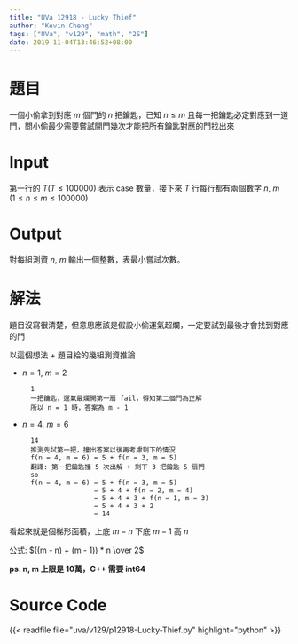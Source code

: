 ```yaml
---
title: "UVa 12918 - Lucky Thief"
author: "Kevin Cheng"
tags: ["UVa", "v129", "math", "2S"]
date: 2019-11-04T13:46:52+08:00
---
```


# 題目

一個小偷拿到對應 $m$ 個門的 $n$ 把鑰匙，已知 $n \leq m$ 且每一把鑰匙必定對應到一道門，問小偷最少需要嘗試開門幾次才能把所有鑰匙對應的門找出來

<!--more-->

# Input
第一行的 $T$($T \leq 100000$) 表示 case 數量，接下來 $T$ 行每行都有兩個數字 $n$, $m$ ($1 \leq n \leq m \leq 100000$)

# Output
對每組測資 $n$, $m$ 輸出一個整數，表最小嘗試次數。

# 解法
題目沒寫很清楚，但意思應該是假設小偷運氣超爛，一定要試到最後才會找到對應的門


以這個想法 + 題目給的幾組測資推論

* $n = 1$, $m = 2$

		1
		一把鑰匙，運氣最爛開第一扇 fail，得知第二個門為正解
		所以 n = 1 時，答案為 m - 1

* $n = 4$, $m = 6$

		14
		推測先試第一把，撞出答案以後再考慮剩下的情況
		f(n = 4, m = 6) = 5 + f(n = 3, m = 5)
		翻譯: 第一把鑰匙撞 5 次出解 + 剩下 3 把鑰匙 5 扇門
		so
		f(n = 4, m = 6) = 5 + f(n = 3, m = 5)
						= 5 + 4 + f(n = 2, m = 4)
						= 5 + 4 + 3 + f(n = 1, m = 3)
						= 5 + 4 + 3 + 2
						= 14

看起來就是個梯形面積，上底 $m - n$ 下底 $m - 1$ 高 $n$

公式: $((m - n) + (m - 1)) * n \over 2$

**ps. n, m 上限是 10萬，C++ 需要 int64**

# Source Code
{{< readfile file="uva/v129/p12918-Lucky-Thief.py" highlight="python" >}}
